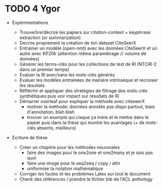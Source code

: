 # TODO 4 Ygor

- Expérimentations
  * Trouve/lire/décrire les papiers sur citation-context + keyphrase extraction (or summarization)
  * Decrire proprement la création de ton dataset CiteSeerX
  * Entrainer un modèle (open-nmt) avec les données CiteSeerX et un autre avec KP20k (attention même paramètrage // volume de données)
  * Générer les terms-clés pour les collections de test de RI (NTCIR-2 dans un premier temps)
  * Evaluer la RI avec/sans les mots-clés générés
  * Evaluer les modèles entrainées de manière intrinsèque et recroiser les résultats
  * Réfléchir et appliquer des stratégies de filtrage des mots-clés synthétiques puis voir impact sur résultats de RI
  * Démarrer overleaf pour expliquer la méthode avec citeseerX
    + motiver la méthode: données annotés pas dispo partout, biais d'annotation, blah blah
    + trouver un example qui claque ça mère et le mettre dans le papier puis dans la thèse qui montre les avantages (+ de mots-clés absents, meilleurs)
  
- Ecriture de thèse
  * Créer un chapitre pour les méthodes neuronales
    + faire des images pour le one2one et one2many et je sais pas quoi
    + faire une image pour le seq2seq / copy / attn
    + uniformise ta notation mathématique
  * Corriger les fautes et les problèmes Latex sur tout le document
  * Check des références / prendre le fichier bib de l'ACL anthology
